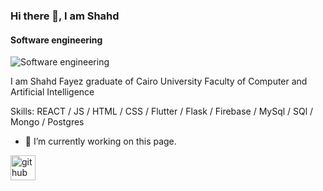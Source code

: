 ### Hi there 👋, I am Shahd
#### Software engineering
![Software engineering](https://user-images.githubusercontent.com/48678280/88862734-4903af80-d201-11ea-968b-9c939d88a37c.gif)

I am Shahd Fayez graduate of Cairo University Faculty of Computer and Artificial Intelligence

Skills: REACT / JS / HTML / CSS / Flutter / Flask / Firebase / MySql / SQl / Mongo / Postgres

- 🔭 I’m currently working on this page. 


[<img src='https://cdn.jsdelivr.net/npm/simple-icons@3.0.1/icons/github.svg' alt='github' height='40'>](https://github.com/Shahd77Fayez)  


